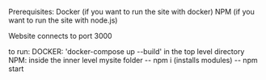 Prerequisites:
    Docker (if you want to run the site with docker)
    NPM (if you want to run the site with node.js)

Website connects to port 3000 

to run:
    DOCKER:
        'docker-compose up --build' in the top level directory
    NPM:
        inside the inner level mysite folder
            -- npm i (installs modules)
            -- npm start 
